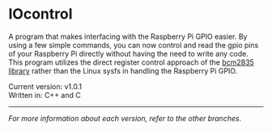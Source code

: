 # IOcontrol
A program that makes interfacing with the Raspberry Pi GPIO easier.
By using a few simple commands, you can now control and read
the gpio pins of your Raspberry Pi directly without having the need to write any code.
This program utilizes the direct register control approach of the [bcm2835 library](http://www.airspayce.com/mikem/bcm2835/) rather than the Linux sysfs in handling the Raspberry Pi GPIO.

Current version: v1.0.1  
Written in: C++ and C
***
*For more information about each version, refer to the other branches.*
